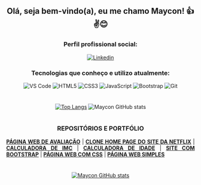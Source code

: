 <div align="center">
  
  ## Olá, seja bem-vindo(a), eu me chamo Maycon! 👍✌😊
  
  ### Perfil profissional social:
  
  <a href="https://www.linkedin.com/in/maycon-franca/"><img src="https://img.shields.io/badge/LinkedIn-0077B5?style=for-the-badge&logo=linkedin&logoColor=white" alt="Linkedin"></a>
  
  ### Tecnologias que conheço e utilizo atualmente:
  
  <div>
    <img src="https://img.shields.io/badge/Visual_Studio_Code-0078D4?style=for-the-badge&logo=visual%20studio%20code&logoColor=white" alt="VS Code">
    <img src="https://img.shields.io/badge/HTML5-E34F26?style=for-the-badge&logo=html5&logoColor=white" alt="HTML5">
    <img src="https://img.shields.io/badge/CSS3-1572B6?style=for-the-badge&logo=css3&logoColor=white" alt="CSS3">
    <img src="https://img.shields.io/badge/JavaScript-F7DF1E?style=for-the-badge&logo=javascript&logoColor=black" alt="JavaScript">
    <img src="https://img.shields.io/badge/Bootstrap-563D7C?style=for-the-badge&logo=bootstrap&logoColor=white" alt="Bootstrap">
    <img src="https://img.shields.io/badge/GIT-E44C30?style=for-the-badge&logo=git&logoColor=white" alt="Git">
  </div>

</div>

#

<div align="center">
  
  [![Top Langs](https://github-readme-stats.vercel.app/api/top-langs/?username=mayconfranca&layout=compact)](https://github.com/anuraghazra/github-readme-stats)
  ![Maycon GitHub stats](https://github-readme-stats.vercel.app/api?username=mayconfranca&show_icons=true&theme=gruvbox)

</div>

#

<div align="center">
  
  ### REPOSITÓRIOS E PORTFÓLIO
  
</div>

<div align="justify">
  <a href="https://github.com/mayconfranca/pagina-web-de-avaliacao"><b>PÁGINA WEB DE AVALIAÇÃO</b></a> |
  <a href="https://github.com/mayconfranca/clone-home-page-site-netflix/"><b>CLONE HOME PAGE DO SITE DA NETFLIX</b></a> |
  <a href="https://github.com/mayconfranca/calculadora-de-imc/"><b>CALCULADORA DE IMC</b></a> |
  <a href="https://github.com/mayconfranca/calculadora-de-idade/"><b>CALCULADORA DE IDADE</b></a> |
  <a href="https://github.com/mayconfranca/site-com-Bootstrap/"><b>SITE COM BOOTSTRAP</b></a> |
  <a href="https://github.com/mayconfranca/pagina-web-com-CSS/"><b>PÁGINA WEB COM CSS</b></a> |
  <a href="https://github.com/mayconfranca/pagina-web-simples/"><b>PÁGINA WEB SIMPLES</b>
</div>
  
#
  
<div align="center">
  
  ![Maycon GitHub stats](https://github-readme-stats.vercel.app/api?username=mayconfranca&show_icons=true&theme=gruvbox)
  
</div>
